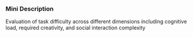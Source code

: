 ### Mini Description

Evaluation of task difficulty across different dimensions including cognitive load, required creativity, and social interaction complexity
